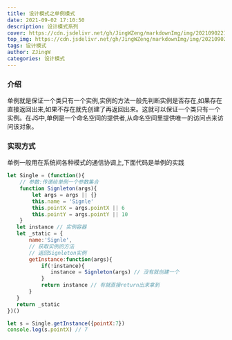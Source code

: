 ```yaml
---
title: 设计模式之单例模式
date: 2021-09-02 17:10:50
description: 设计模式系列
cover: https://cdn.jsdelivr.net/gh/JingWZeng/markdownImg/img/202109022104516.jpg
top_img: https://cdn.jsdelivr.net/gh/JingWZeng/markdownImg/img/202109022104516.jpg
tags: 设计模式
author: ZJingW
categories: 设计模式
---
```


### 介绍
单例就是保证一个类只有一个实例,实例的方法一般先判断实例是否存在,如果存在直接返回出来,如果不存在就先创建了再返回出来。这就可以保证一个类只有一个实例。在JS中,单例是一个命名空间的提供者,从命名空间里提供唯一的访问点来访问该对象。
### 实现方式
单例一般用在系统间各种模式的通信协调上,下面代码是单例的实践
```javascript
let Single = (function(){
    // 参数:传递给单例一个参数集合
    function Signleton(args){
        let args = args || {}
        this.name = 'Signle'
        this.pointX = args.pointX || 6
        this.pointY = args.pointY || 10
    }
   let instance // 实例容器
   let _static = {
       name:'Signle',
       // 获取实例的方法
       // 返回Signleton实例
       getInstance:function(args){
           if(!instance){
              instance = Signleton(args) // 没有就创建一个
           }
           return instance // 有就直接return出来拿到
       }
   }
   return _static 
})()

let s = Single.getInstance({pointX:7})
console.log(s.pointX) // 7

```
